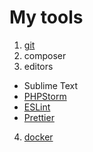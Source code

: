 # My tools

1. [git](git/readme.md)
2. composer
3. editors
 * Sublime Text
 * [PHPStorm](editors/phpstorm.md)
 * [ESLint](editors/eslint.md)
 * [Prettier](editors/prettier.md)
4. [docker](docker/readme.md)
